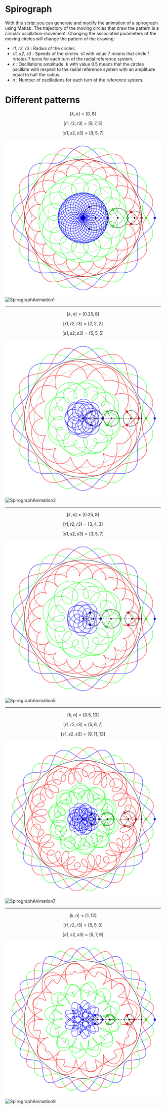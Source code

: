 # Spirograph

With this script you can generate and modify the animation of a spirograph using Matlab.
The trajectory of the moving circles that draw the pattern is a circular oscillation-movement.
Changing the associated parameters of the moving circles will change the pattern of the drawing:

- *r1, r2, r3* : Radius of the circles.
- *s1, s2, s3* :  Speeds of the circles. s1 with value 7 means that circle 1 rotates 7 turns for each turn of the radial reference system.
- *k* : Oscillations amplitude. k with value 0.5 means that the circles oscillate with respect to the radial reference system with an amplitude equal to half the radius.
- *n* : Number of oscillations for each turn of the reference system.




# Different patterns

$$ [k,n] = [0,8] $$

$$ [r1,r2,r3] = [9,7,5] $$

$$ [s1,s2,s3] = [9,5,7] $$

![SpirographAnimation0](/animations/k_0.0_n_8.0_r123_9.0_7.0_5.0_s123_9.0_5.0_7.0.png)
![SpirographAnimation1](/animations/k_0.0_n_8.0_r123_9.0_7.0_5.0_s123_9.0_5.0_7.0.gif)

___

$$ [k,n] = [0.25,8] $$

$$ [r1,r2,r3] = [2,2,2] $$

$$ [s1,s2,s3] = [5,5,5] $$

![SpirographAnimation2](/animations/k_0.25_n_8.0_r123_2.0_2.0_2.0_s123_5.0_5.0_5.0.png)
![SpirographAnimation3](/animations/k_0.25_n_8.0_r123_2.0_2.0_2.0_s123_5.0_5.0_5.0.gif)

___

$$ [k,n] = [0.25,8] $$

$$ [r1,r2,r3] = [3,4,3] $$

$$ [s1,s2,s3] = [3,5,7] $$

![SpirographAnimation4](/animations/k_0.25_n_8.0_r123_3.0_4.0_3.0_s123_3.0_5.0_7.0.png)
![SpirographAnimation5](/animations/k_0.25_n_8.0_r123_3.0_4.0_3.0_s123_3.0_5.0_7.0.gif)

___

$$ [k,n] = [0.5,10] $$

$$ [r1,r2,r3] = [5,6,7] $$

$$ [s1,s2,s3] = [9,11,13] $$

![SpirographAnimation6](/animations/k_0.50_n_10.0_r123_5.0_6.0_7.0_s123_9.0_11.0_13.0.png)
![SpirographAnimation7](/animations/k_0.50_n_10.0_r123_5.0_6.0_7.0_s123_9.0_11.0_13.0.gif)

___

$$ [k,n] = [1,12] $$

$$ [r1,r2,r3] = [5,5,5] $$

$$ [s1,s2,s3] = [5,7,9] $$

![SpirographAnimation8](/animations/k_1.00_n_12.0_r123_5.0_5.0_5.0_s123_5.0_7.0_9.0.png)
![SpirographAnimation9](/animations/k_1.00_n_12.0_r123_5.0_5.0_5.0_s123_5.0_7.0_9.0.gif)





